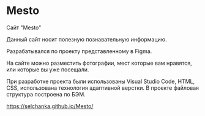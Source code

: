 # Mesto
Сайт "Mesto"

Данный сайт носит полезную познавательную информацию.

Разрабатывался по проекту представленному в Figma.

На сайте можно разместить фотографии, мест которые вам нравятся, или которые вы уже посещали. 

При разработке проекта были использованы Visual Studio Code, HTML, CSS, использована технология адаптивной верстки. В проекте файловая структура построена по БЭМ.


https://selchanka.github.io/Mesto/

